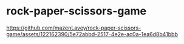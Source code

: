 # rock-paper-scissors-game

https://github.com/mazenLavey/rock-paper-scissors-game/assets/122162390/5e72abbd-2517-4e2e-ac0a-1ea6d8b41bbb

